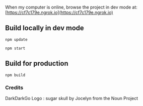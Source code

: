 When my computer is online, browse the project in dev mode at:
[https://cf7c179e.ngrok.io](https://cf7c179e.ngrok.io)

## Build locally in dev mode ##
`npm update`

`npm start`

## Build for production ##
`npm build`


### Credits ###
DarkDarkGo Logo : sugar skull by Jocelyn from the Noun Project